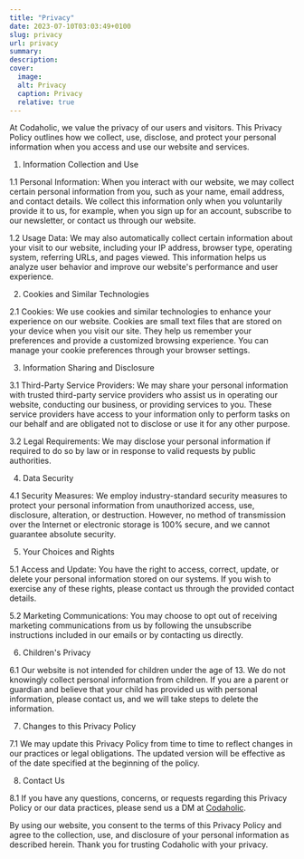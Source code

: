 ```yaml
---
title: "Privacy"
date: 2023-07-10T03:03:49+0100
slug: privacy
url: privacy
summary:
description:
cover:
  image:
  alt: Privacy
  caption: Privacy
  relative: true
---
```


At Codaholic, we value the privacy of our users and visitors. This Privacy Policy outlines how we collect, use, disclose, and protect your personal information when you access and use our website and services.

1. Information Collection and Use

1.1 Personal Information:
When you interact with our website, we may collect certain personal information from you, such as your name, email address, and contact details. We collect this information only when you voluntarily provide it to us, for example, when you sign up for an account, subscribe to our newsletter, or contact us through our website.

1.2 Usage Data:
We may also automatically collect certain information about your visit to our website, including your IP address, browser type, operating system, referring URLs, and pages viewed. This information helps us analyze user behavior and improve our website's performance and user experience.

2. Cookies and Similar Technologies

2.1 Cookies:
We use cookies and similar technologies to enhance your experience on our website. Cookies are small text files that are stored on your device when you visit our site. They help us remember your preferences and provide a customized browsing experience. You can manage your cookie preferences through your browser settings.

3. Information Sharing and Disclosure

3.1 Third-Party Service Providers:
We may share your personal information with trusted third-party service providers who assist us in operating our website, conducting our business, or providing services to you. These service providers have access to your information only to perform tasks on our behalf and are obligated not to disclose or use it for any other purpose.

3.2 Legal Requirements:
We may disclose your personal information if required to do so by law or in response to valid requests by public authorities.

4. Data Security

4.1 Security Measures:
We employ industry-standard security measures to protect your personal information from unauthorized access, use, disclosure, alteration, or destruction. However, no method of transmission over the Internet or electronic storage is 100% secure, and we cannot guarantee absolute security.

5. Your Choices and Rights

5.1 Access and Update:
You have the right to access, correct, update, or delete your personal information stored on our systems. If you wish to exercise any of these rights, please contact us through the provided contact details.

5.2 Marketing Communications:
You may choose to opt out of receiving marketing communications from us by following the unsubscribe instructions included in our emails or by contacting us directly.

6. Children's Privacy

6.1 Our website is not intended for children under the age of 13. We do not knowingly collect personal information from children. If you are a parent or guardian and believe that your child has provided us with personal information, please contact us, and we will take steps to delete the information.

7. Changes to this Privacy Policy

7.1 We may update this Privacy Policy from time to time to reflect changes in our practices or legal obligations. The updated version will be effective as of the date specified at the beginning of the policy.

8. Contact Us

8.1 If you have any questions, concerns, or requests regarding this Privacy Policy or our data practices, please send us a DM at [Codaholic](https://twitter.com/codaholichq).

By using our website, you consent to the terms of this Privacy Policy and agree to the collection, use, and disclosure of your personal information as described herein. Thank you for trusting Codaholic with your privacy.